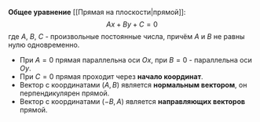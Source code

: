 **Общее уравнение** [[Прямая на плоскости|прямой]]:$$Ax + By + C = 0$$где $A$, $B$, $C$ - произвольные постоянные числа, причём $A$ и $B$ не равны нулю одновременно.

- При $A=0$ прямая параллельна оси $Ox$, при $B=0$ - параллельна оси $Oy$.
- При $C=0$ прямая проходит через **начало координат**.
- Вектор с координатами $(A,B)$ является **нормальным вектором**, он перпендикулярен прямой.
- Вектор с координатами $(-B,A)$ является **направляющих векторов** прямой.